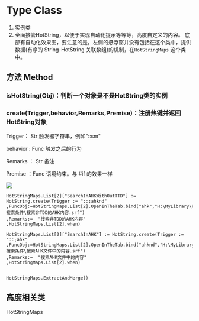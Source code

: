 # Type Class

1.  实例类
2.  全面接管HotString，以便于实现自动化提示等等等，高度自定义的内容。
    底部有自动化效果图，要注意的是，左侧的悬浮窗并没有包括在这个类中，提供数据(有序的 String-HotString 关联数组)的机制，在`HotStringMaps` 这个类中。

## 方法 Method

### isHotString(Obj)：判断一个对象是不是HotString类的实例

### create(Trigger,behavior,Remarks,Premise)：注册热键并返回HotString对象

Trigger： Str  触发器字符串，例如"::sm"

behavior : Func 触发之后的行为

Remarks ： Str 备注

Premise ：Func  语境约束。与 #if 的效果一样




![](https://raw.githubusercontent.com/Oilj/GitHubPictureBed/master/20190709100419.png)

```autohotkey
HotStringMaps.List[2]["SearchInAHKWithOutTTD"] := HotString.create(Trigger := "::;ahknd"
,FuncObj:=HotStringMaps.List[2].OpenInTheTab.bind("ahk","H:\MyLibrary\FileLocator搜索条件\搜索非TDD的AHK内容.srf")
,Remarks:=	"搜索非TDD的AHK内容"
,HotStringMaps.List[2].when)

HotStringMaps.List[2]["SearchInAHK"] := HotString.create(Trigger := "::;ahk"
,FuncObj:=HotStringMaps.List[2].OpenInTheTab.bind("ahknd","H:\MyLibrary\FileLocator搜索条件\搜索AHK文件中的内容.srf")
,Remarks:=	"搜索AHK文件中的内容"
,HotStringMaps.List[2].when)


HotStringMaps.ExtractAndMerge()
```

## 高度相关类

HotStringMaps